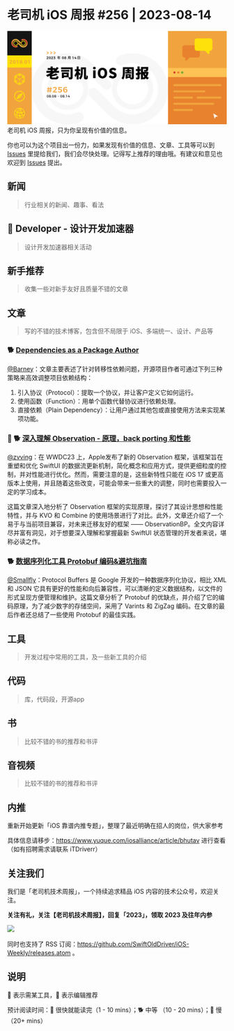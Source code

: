 # 老司机 iOS 周报 #256 | 2023-08-14

![ios-weekly](https://github.com/SwiftOldDriver/iOS-Weekly/blob/master/assets/weekly-header/256.png?raw=true)
老司机 iOS 周报，只为你呈现有价值的信息。

你也可以为这个项目出一份力，如果发现有价值的信息、文章、工具等可以到 [Issues](https://github.com/SwiftOldDriver/iOS-Weekly/issues) 里提给我们，我们会尽快处理。记得写上推荐的理由哦。有建议和意见也欢迎到 [Issues](https://github.com/SwiftOldDriver/iOS-Weekly/issues) 提出。

## 新闻

> 行业相关的新闻、趣事、看法

##  Developer - 设计开发加速器

> 设计开发加速器相关活动

## 新手推荐

> 收集一些对新手友好且质量不错的文章

## 文章

> 写的不错的技术博客，包含但不局限于 iOS、多端统一、设计、产品等

### 🐕 [Dependencies as a Package Author](https://www.massicotte.org/package-author-dependencies)

[@Barney](https://github.com/BarneyZhaoooo)：文章主要表述了针对转移性依赖问题，开源项目作者可通过下列三种策略来高效调整项目依赖结构：

1. 引入协议（Protocol）：提取一个协议，并让客户定义它如何运行。
2. 使用函数（Function）：用单个函数代替协议进行依赖处理。
3. 直接依赖（Plain Dependency）：让用户通过其他包或直接使用方法来实现某项功能。

### 🌟 🐕 [深入理解 Observation - 原理，back porting 和性能](https://onevcat.com/2023/08/observation-framework/)

[@zvving](https://github.com/zvving)：在 WWDC23 上，Apple发布了新的 Observation 框架，该框架旨在重塑和优化 SwiftUI 的数据流更新机制，简化概念和应用方式，提供更细粒度的控制，并对性能进行优化。然而，需要注意的是，这些新特性只能在 iOS 17 或更高版本上使用，并且随着这些改变，可能会带来一些重大的调整，同时也需要投入一定的学习成本。

这篇文章深入地分析了 Observation 框架的实现原理，探讨了其设计思想和性能特性，并与 KVO 和 Combine 的使用场景进行了对比。此外，文章还介绍了一个易于与当前项目兼容，对未来迁移友好的框架 —— ObservationBP。全文内容详尽并富有洞见，对于想要深入理解和掌握最新 SwiftUI 状态管理的开发者来说，堪称必读之作。

### 🐕 [数据序列化工具 Protobuf 编码&避坑指南](https://mp.weixin.qq.com/s/xH9v4Al3B2vPbZIp2yqZpQ)
[@Smallfly](https://github.com/iostalks)：Protocol Buffers 是 Google 开发的一种数据序列化协议，相比 XML 和 JSON 它具有更好的性能和向后兼容性，可以清晰的定义数据结构，以文件的形式呈现方便管理和维护。这篇文章分析了 Protobuf 的优缺点，并介绍了它的编码原理，为了减少数字的存储空间，采用了 Varints 和 ZigZag 编码。在文章的最后作者还总结了一些使用 Protobuf 的最佳实践。

## 工具

> 开发过程中常用的工具，及一些新工具的介绍

## 代码

> 库，代码段，开源app

## 书

> 比较不错的书的推荐和书评

## 音视频

> 比较不错的书的推荐和书评

## 内推

重新开始更新「iOS 靠谱内推专题」，整理了最近明确在招人的岗位，供大家参考

具体信息请移步：https://www.yuque.com/iosalliance/article/bhutav 进行查看（如有招聘需求请联系 iTDriverr）

## 关注我们

我们是「老司机技术周报」，一个持续追求精品 iOS 内容的技术公众号，欢迎关注。

**关注有礼，关注【老司机技术周报】，回复「2023」，领取 2023 及往年内参**

![](https://github.com/SwiftOldDriver/iOS-Weekly/blob/master/assets/qrcode_for_wechat.jpg?raw=true)

同时也支持了 RSS 订阅：https://github.com/SwiftOldDriver/iOS-Weekly/releases.atom 。

## 说明

🚧 表示需某工具，🌟 表示编辑推荐

预计阅读时间：🐎 很快就能读完（1 - 10 mins）；🐕 中等 （10 - 20 mins）；🐢 慢（20+ mins）
